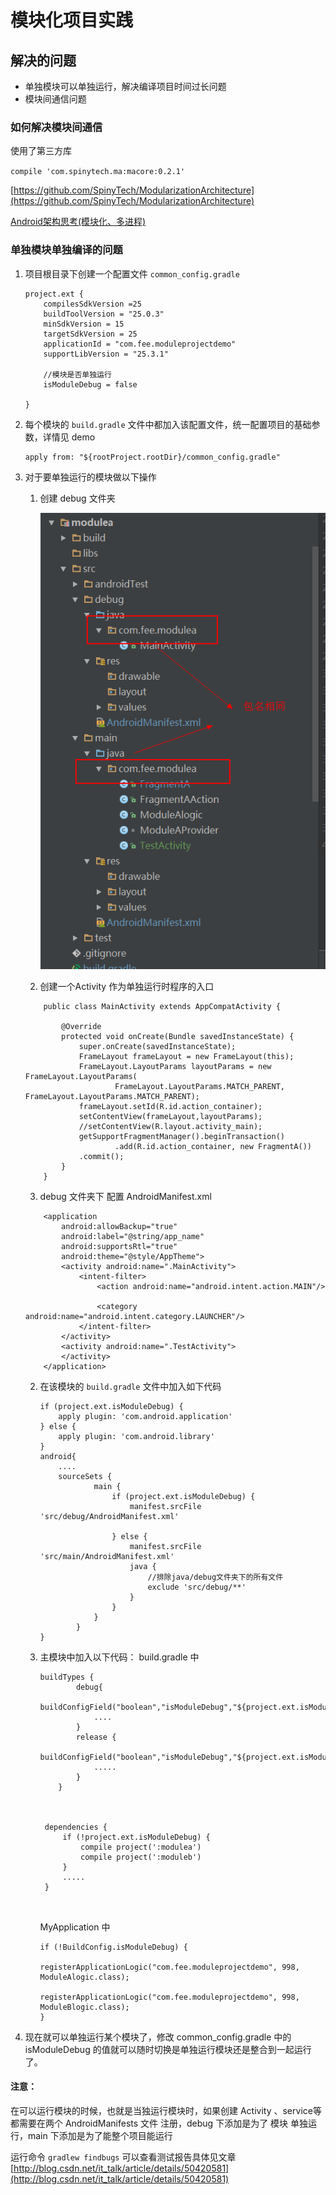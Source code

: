 # 模块化项目实践
## 解决的问题
* 单独模块可以单独运行，解决编译项目时间过长问题
* 模块间通信问题

### 如何解决模块间通信
使用了第三方库

`compile 'com.spinytech.ma:macore:0.2.1'
`

[https://github.com/SpinyTech/ModularizationArchitecture](https://github.com/SpinyTech/ModularizationArchitecture)

[Android架构思考(模块化、多进程)](http://blog.spinytech.com/2016/12/28/android_modularization/)

### 单独模块单独编译的问题
1. 项目根目录下创建一个配置文件 `common_config.gradle`

    ```
    project.ext {
        compilesSdkVersion =25
        buildToolVersion = "25.0.3"
        minSdkVersion = 15
        targetSdkVersion = 25
        applicationId = "com.fee.moduleprojectdemo"
        supportLibVersion = "25.3.1"
    
        //模块是否单独运行
        isModuleDebug = false
    
    }
    ```

2. 每个模块的 `build.gradle` 文件中都加入该配置文件，统一配置项目的基础参数，详情见 demo
    ```
    apply from: "${rootProject.rootDir}/common_config.gradle"
    ```

3. 对于要单独运行的模块做以下操作
    1. 创建 debug 文件夹
        
        ![效果](screenshot/a.png)
    
    2. 创建一个Activity 作为单独运行时程序的入口
    ```
        public class MainActivity extends AppCompatActivity {
        
            @Override
            protected void onCreate(Bundle savedInstanceState) {
                super.onCreate(savedInstanceState);
                FrameLayout frameLayout = new FrameLayout(this);
                FrameLayout.LayoutParams layoutParams = new FrameLayout.LayoutParams(
                        FrameLayout.LayoutParams.MATCH_PARENT, FrameLayout.LayoutParams.MATCH_PARENT);
                frameLayout.setId(R.id.action_container);
                setContentView(frameLayout,layoutParams);
                //setContentView(R.layout.activity_main);
                getSupportFragmentManager().beginTransaction()
                        .add(R.id.action_container, new FragmentA())
                .commit();
            }
        }
    
    ```
    3. debug 文件夹下 配置 AndroidManifest.xml
    ```
        <application
            android:allowBackup="true"
            android:label="@string/app_name"
            android:supportsRtl="true"
            android:theme="@style/AppTheme">
            <activity android:name=".MainActivity">
                <intent-filter>
                    <action android:name="android.intent.action.MAIN"/>
    
                    <category android:name="android.intent.category.LAUNCHER"/>
                </intent-filter>
            </activity>
            <activity android:name=".TestActivity">
            </activity>
        </application>
    ```
    
    
    
    2. 在该模块的 `build.gradle` 文件中加入如下代码
        ```
        if (project.ext.isModuleDebug) {
            apply plugin: 'com.android.application'
        } else {
            apply plugin: 'com.android.library'
        }
        android{
            ....
            sourceSets {
                    main {
                        if (project.ext.isModuleDebug) {
                            manifest.srcFile 'src/debug/AndroidManifest.xml'
            
                        } else {
                            manifest.srcFile 'src/main/AndroidManifest.xml'
                            java {
                                //排除java/debug文件夹下的所有文件
                                exclude 'src/debug/**'
                            }
                        }
                    }
                }
        }
        
        ```
     3. 主模块中加入以下代码：
          build.gradle 中
          
          ```
          buildTypes {
                  debug{
                      buildConfigField("boolean","isModuleDebug","${project.ext.isModuleDebug}")
                      ....
                  }
                  release {
                      buildConfigField("boolean","isModuleDebug","${project.ext.isModuleDebug}")
                      .....
                  }
              }
              
              
              
           dependencies {
               if (!project.ext.isModuleDebug) {
                   compile project(':modulea')
                   compile project(':moduleb')
               }
               .....
           }   
              
              
          ```
         
        MyApplication 中
        ```
        if (!BuildConfig.isModuleDebug) {
                    registerApplicationLogic("com.fee.moduleprojectdemo", 998, ModuleAlogic.class);
                    registerApplicationLogic("com.fee.moduleprojectdemo", 998, ModuleBlogic.class);
        }
        ```

4. 现在就可以单独运行某个模块了，修改 common_config.gradle 中的
isModuleDebug 的值就可以随时切换是单独运行模块还是整合到一起运行了。
       
#### 注意：
在可以运行模块的时候，也就是当独运行模块时，如果创建 Activity 、service等都需要在两个 AndroidManifests 文件
注册，debug 下添加是为了 模块 单独运行，main 下添加是为了能整个项目能运行

运行命令 `gradlew findbugs` 可以查看测试报告具体见文章[http://blog.csdn.net/it_talk/article/details/50420581](http://blog.csdn.net/it_talk/article/details/50420581)